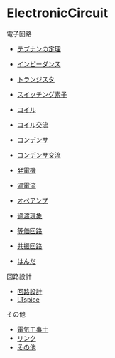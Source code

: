 # ElectronicCircuit

電子回路

- [テブナンの定理](Thévenin'sTheorem.md)

- [インピーダンス](Impedance.md)

- [トランジスタ](Transistor.md)
- [スイッチング素子](SwitchingElement.md)
- [コイル](Inductor.md)
- [コイル交流](AC_Inductor.md)
- [コンデンサ](Capacitor.md)
- [コンデンサ交流](AC_Capacitor.md)

- [発電機](ElectricPowerGenerator.md)
- [渦電流](EddyCurrent.md)

- [オペアンプ](OperationalAmplifier.md)
- [過渡現象](TransientPhenomena.md)
- [等価回路](EquivalentCircuit.md)
- [共振回路](ResonantCircuit.md)

- [はんだ](Solder.md)

回路設計
- [回路設計](CircuitDesign.md)
- [LTspice](LTspice.md)

その他
- [電気工事士](Electrician.md)
- [リンク](Links.md)
- [その他](Misc.md)

